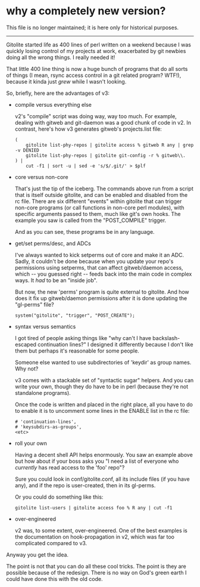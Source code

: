 # why a completely new version?

This file is no longer maintained; it is here only for historical purposes.

----

Gitolite started life as 400 lines of perl written on a weekend because I was
quickly losing control of my projects at work, exacerbated by git newbies
doing all the wrong things.  I really needed it!

That little 400 line thing is now a huge bunch of programs that do all sorts
of things (I mean, rsync access control in a git related program?  WTF!),
because it kinda just *grew* while I wasn't looking.

So, briefly, here are the advantages of v3:

  * compile versus everything else

    v2's "compile" script was doing way, way too much.  For example, dealing
    with gitweb and git-daemon was a good chunk of code in v2.  In contrast,
    here's how v3 generates gitweb's projects.list file:

        (
            gitolite list-phy-repos | gitolite access % gitweb R any | grep -v DENIED
            gitolite list-phy-repos | gitolite git-config -r % gitweb\\.
        ) |
            cut -f1 | sort -u | sed -e 's/$/.git/' > $plf

  * core versus non-core

    That's just the tip of the iceberg.  The commands above run from a script
    that is itself outside gitolite, and can be enabled and disabled from the
    rc file.  There are six different "events" within gitolite that can
    trigger non-core programs (or call functions in non-core perl modules),
    with specific arguments passed to them, much like git's own hooks.  The
    example you saw is called from the "POST_COMPILE" trigger.

    And as you can see, these programs be in any language.

  * get/set perms/desc, and ADCs

    I've always wanted to kick setperms out of core and make it an ADC.
    Sadly, it couldn't be done because when you update your repo's permissions
    using setperms, that can affect gitweb/daemon access, which -- you guessed
    right -- feeds back into the main code in complex ways.  It *had* to be an
    "inside job".

    But now, the new 'perms' program is quite external to gitolite.  And how
    does it fix up gitweb/daemon permissions after it is done updating the
    "gl-perms" file?

        system("gitolite", "trigger", "POST_CREATE");

  * syntax versus semantics

    I got tired of people asking things like "why can't I have
    backslash-escaped continuation lines?"  I designed it differently because
    I don't like them but perhaps it's reasonable for some people.

    Someone else wanted to use subdirectories of 'keydir' as group names.  Why
    not?

    v3 comes with a stackable set of "syntactic sugar" helpers.  And you can
    write your own, though they do have to be in perl (because they're not
    standalone programs).

    Once the code is written and placed in the right place, all you have to do
    to enable it is to uncomment some lines in the ENABLE list in the rc file:

        # 'continuation-lines',
        # 'keysubdirs-as-groups',
        <etc>

  * roll your own

    Having a decent shell API helps enormously.  You saw an example above but
    how about if your boss asks you "I need a list of everyone who *currently*
    has read access to the 'foo' repo"?

    Sure you could look in conf/gitolite.conf, all its include files (if you
    have any), and if the repo is user-created, then in its gl-perms.

    Or you could do something like this:

        gitolite list-users | gitolite access foo % R any | cut -f1

  * over-engineered

    v2 was, to some extent, over-engineered.  One of the best examples is the
    documentation on hook-propagation in v2, which was far too complicated
    compared to v3.

Anyway you get the idea.

The point is not that you can do all these cool tricks.  The point is they are
possible because of the redesign.  There is no way on God's green earth I
could have done this with the old code.

